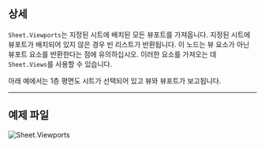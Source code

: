 ## 상세
`Sheet.Viewports`는 지정된 시트에 배치된 모든 뷰포트를 가져옵니다. 지정된 시트에 뷰포트가 배치되어 있지 않은 경우 빈 리스트가 반환됩니다. 이 노드는 뷰 요소가 아닌 뷰포트 요소를 반환한다는 점에 유의하십시오. 이러한 요소를 가져오는 데 `Sheet.Views`를 사용할 수 있습니다.

아래 예에서는 1층 평면도 시트가 선택되어 있고 뷰와 뷰포트가 보고됩니다.
___
## 예제 파일

![Sheet.Viewports](./Revit.Elements.Views.Sheet.Viewports_img.jpg)
